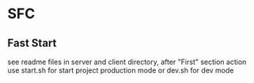 # SFC

## Fast Start

see readme files in server and client directory, after "First" section action use start.sh for start project production mode or dev.sh for dev mode
